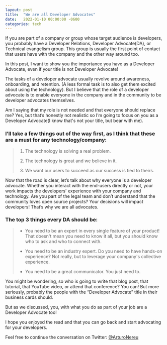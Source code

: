 ```yaml
---
layout: post
title:  "We are all Developer Advocates"
date:   2022-01-10 00:00:00 -0600
categories: tech
---
```


If you are part of a company or group whose target audience is developers, you probably have a Developer Relations, Developer Advocate(DA), or Technical evangelism group. This group is usually the first point of contact that users have with the company and the other way around too.

In this post, I want to show you the importance you have as a Developer Advocate, even if your title is not Developer Advocate!

The tasks of a developer advocate usually revolve around awareness, onboarding, and retention. (A less formal task is to also get them excited about using the technology). But I believe that the role of a developer advocate is to enable everyone in the company and in the community to be developer advocates themselves. 

Am I saying that my role is not needed and that everyone should replace me? Yes, but that’s honestly not realistic so I’m going to focus on you as a Developer Advocate(I know that's not your title, but bear with me).



### I’ll take a few things out of the way first, as I think that these are a must for any technology/company:
>
> 1. The technology is solving a real problem.
>
> 2. The technology is great and we believe in it.
>
> 3. We want our users to succeed as our success is tied to theirs.
> 



Now that the road is clear, let’s talk about why everyone is a developer advocate. Whether you interact with the end-users directly or not, your work impacts the developers' experience with your company and technology. Are you part of the legal team and don’t understand that the community loves open source projects? Your decisions will impact developers! That’s why we are all advocates.



### The top 3 things every DA should be:
>
> * You need to be an expert in every single feature of your product! That doesn't mean you need to know it all, but you should know who to ask and who to connect with. 
>
> * You need to be an industry expert. Do you need to have hands-on experience? Not really, but to leverage your company's collective experience.
>
> * You need to be a great communicator. You just need to.
>	


You might be wondering, so who is going to write that blog post, that tutorial, that YouTube video, or attend that conference? You can! But more seriously, probably the people with the “Developer Advocate” title in their business cards should.


But as we discussed, you, with what you do as part of your job are a Developer Advocate too!


I hope you enjoyed the read and that you can go back and start advocating for your developers. 


Feel free to continue the conversation on Twitter: [@ArturoNereu](https://www.twitter.com/ArturoNereu)
